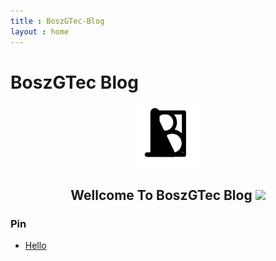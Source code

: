 ```yaml
---
title : BoszGTec-Blog
layout : home
---
```

# BoszGTec Blog 
<center>
  <img height="100px" src="https://raw.githubusercontent.com/BoszGTec/My-Source/77217bc4fee1bc5aa160ffde8136904980297a57/Icon_Logo/BoszGTec_logo_dark.svg" />
</center>
<center>
  <h2>Wellcome To BoszGTec Blog <img width="40"  src="https://user-images.githubusercontent.com/95701554/176487274-962b77ed-2175-4e06-a150-4855c403a1f3.gif" /></h2>
</center>

### Pin
+ [Hello](info/hello)
